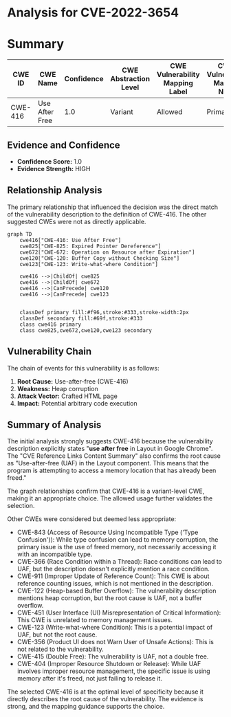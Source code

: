 # Analysis for CVE-2022-3654

# Summary
| CWE ID | CWE Name | Confidence | CWE Abstraction Level | CWE Vulnerability Mapping Label | CWE-Vulnerability Mapping Notes |
|---|---|---|---|---|---|
| CWE-416 | Use After Free | 1.0 | Variant | Allowed | Primary CWE |

## Evidence and Confidence

*   **Confidence Score:** 1.0
*   **Evidence Strength:** HIGH

## Relationship Analysis
The primary relationship that influenced the decision was the direct match of the vulnerability description to the definition of CWE-416. The other suggested CWEs were not as directly applicable.

```mermaid
graph TD
    cwe416["CWE-416: Use After Free"]
    cwe825["CWE-825: Expired Pointer Dereference"]
    cwe672["CWE-672: Operation on Resource after Expiration"]
    cwe120["CWE-120: Buffer Copy without Checking Size"]
    cwe123["CWE-123: Write-what-where Condition"]

    cwe416 -->|ChildOf| cwe825
    cwe416 -->|ChildOf| cwe672
    cwe416 -->|CanPrecede| cwe120
    cwe416 -->|CanPrecede| cwe123
    

    classDef primary fill:#f96,stroke:#333,stroke-width:2px
    classDef secondary fill:#69f,stroke:#333
    class cwe416 primary
    class cwe825,cwe672,cwe120,cwe123 secondary
```

## Vulnerability Chain
The chain of events for this vulnerability is as follows:
1.  **Root Cause:** Use-after-free (CWE-416)
2.  **Weakness:** Heap corruption
3.  **Attack Vector:** Crafted HTML page
4.  **Impact:** Potential arbitrary code execution

## Summary of Analysis
The initial analysis strongly suggests CWE-416 because the vulnerability description explicitly states "**use after free** in Layout in Google Chrome". The "CVE Reference Links Content Summary" also confirms the root cause as "Use-after-free (UAF) in the Layout component. This means that the program is attempting to access a memory location that has already been freed."

The graph relationships confirm that CWE-416 is a variant-level CWE, making it an appropriate choice. The allowed usage further validates the selection.

Other CWEs were considered but deemed less appropriate:

*   CWE-843 (Access of Resource Using Incompatible Type ('Type Confusion')): While type confusion can lead to memory corruption, the primary issue is the use of freed memory, not necessarily accessing it with an incompatible type.
*   CWE-366 (Race Condition within a Thread): Race conditions can lead to UAF, but the description doesn't explicitly mention a race condition.
*   CWE-911 (Improper Update of Reference Count): This CWE is about reference counting issues, which is not mentioned in the description.
*   CWE-122 (Heap-based Buffer Overflow): The vulnerability description mentions heap corruption, but the root cause is UAF, not a buffer overflow.
*   CWE-451 (User Interface (UI) Misrepresentation of Critical Information): This CWE is unrelated to memory management issues.
*   CWE-123 (Write-what-where Condition): This is a potential impact of UAF, but not the root cause.
*   CWE-356 (Product UI does not Warn User of Unsafe Actions): This is not related to the vulnerability.
*   CWE-415 (Double Free): The vulnerability is UAF, not a double free.
*   CWE-404 (Improper Resource Shutdown or Release): While UAF involves improper resource management, the specific issue is using memory after it's freed, not just failing to release it.

The selected CWE-416 is at the optimal level of specificity because it directly describes the root cause of the vulnerability. The evidence is strong, and the mapping guidance supports the choice.